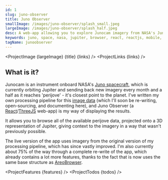 ```yaml
---
id: 1
slug: juno-observer
title: Juno Observer
smallImage: /images/juno-observer/splash_small.jpeg
largeImage: /images/juno-observer/splash_half.jpeg
desc: A web-app allowing you to explore Junocam imagery from NASA's Juno spacecraft, projected onto a 3D Jupiter.
keywords: juno, space, nasa, jupiter, browser, react, reactjs, mobile, desktop, planet, planetary data, data, spacecraft, orbit, perijove, mission juno
tagName: junoobserver
---
```


<script>
    import ProjectImage from '$lib/ProjectImage.svelte'
    import ProjectLinks from '$lib/ProjectLinks.svelte'
    import ProjectFeatures from '$lib/ProjectFeatures.svelte'
    import ProjectTodos from '$lib/ProjectTodos.svelte'

    const links = [
        {
            title:"Website",
            url:"https://juno.observer"
        }
    ]

    const features = [
        {
            title:"15 Perijoves of Data", 
            desc:"The live version of Juno Observer allows you to browse all of the images from the first 15 perijoves of Junocam data.", 
            image:"/images/juno-observer/perijoves.jpg"
        },
        {
            title:"Full Resolution", 
            desc:"Images are projected at full resolution, meaning you can zoom ALL the way in to Jupiter's ludicrous storm features.", 
            image:"/images/juno-observer/detail.jpg"
        },
        {
            title:"Fixed Rotation Mode", 
            desc:"Toggle on <i>Fixed Rotation</i> to lock Jupiter's rotation in place, making it easier to view subtle differences between exposures.", 
            image:"/images/juno-observer/fixedRot.jpg"
        }
    ]

    const todos = [
        "Finish the new pipeline",
        "Finish the new version 🙂"
    ]
</script>

<ProjectImage {largeImage} {title} {links} />
<ProjectLinks {links} />
<h2 id="what-is-it" class="mt-6 text-xl text-pink-600 font-light">What is it?</h2>

Junocam is an instrument onboard NASA's [Juno spacecraft](https://www.jpl.nasa.gov/missions/juno/), which is currently orbiting Jupiter and sending back new imagery every month
and a half as it reaches 'perijove' - it's closest point to the planet. I've written my own processing pipeline for this [image data](https://www.missionjuno.swri.edu/junocam/processing)
(which I'll soon be re-writing, open-sourcing, and documenting here), and Juno Observer (a [React](https://reactjs.org/)/[ThreeJS](https://threejs.org/) web-app) is my way of displaying the results.

It allows you to browse all of the available perijove data, projected onto a 3D representation of Jupiter, giving context to the imagery
in a way that wasn't previously possible.

The live version of the app uses imagery from the original version of my processing pipeline, which has since vastly improved. I'm also currently about
75% of the way through a complete re-write of the app, which already contains a lot more features, thanks to the fact that is now uses
the same base structure as [AreoBrowser](./projects/areo-browser).

<ProjectFeatures {features} />
<ProjectTodos {todos} />